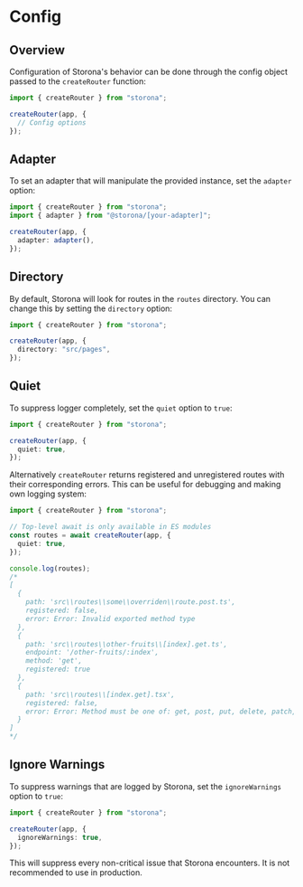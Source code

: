 # Config

## Overview

Configuration of Storona's behavior can be done through the config object passed to the `createRouter` function:

```ts
import { createRouter } from "storona";

createRouter(app, {
  // Config options
});
```

## Adapter <Badge type="info" text="Since v1" />

To set an adapter that will manipulate the provided instance, set the `adapter` option:

```ts
import { createRouter } from "storona";
import { adapter } from "@storona/[your-adapter]";

createRouter(app, {
  adapter: adapter(),
});
```

## Directory <Badge type="info" text="Since v0" />

By default, Storona will look for routes in the `routes` directory. You can change this by setting the `directory` option:

```ts
import { createRouter } from "storona";

createRouter(app, {
  directory: "src/pages",
});
```

## Quiet <Badge type="info" text="Since v0" />

To suppress logger completely, set the `quiet` option to `true`:

```ts
import { createRouter } from "storona";

createRouter(app, {
  quiet: true,
});
```

Alternatively `createRouter` returns registered and unregistered routes with their corresponding errors. This can be useful for debugging and making own logging system:

```ts
import { createRouter } from "storona";

// Top-level await is only available in ES modules
const routes = await createRouter(app, {
  quiet: true,
});

console.log(routes);
/*
[
  {
    path: 'src\\routes\\some\\overriden\\route.post.ts',
    registered: false,
    error: Error: Invalid exported method type
  },
  {
    path: 'src\\routes\\other-fruits\\[index].get.ts',
    endpoint: '/other-fruits/:index',
    method: 'get',
    registered: true
  },
  {
    path: 'src\\routes\\[index.get].tsx',
    registered: false,
    error: Error: Method must be one of: get, post, put, delete, patch, options, head
  }
]
*/
```

## Ignore Warnings <Badge type="info" text="Since v0" />

To suppress warnings that are logged by Storona, set the `ignoreWarnings` option to `true`:

```ts
import { createRouter } from "storona";

createRouter(app, {
  ignoreWarnings: true,
});
```

This will suppress every non-critical issue that Storona encounters. It is not recommended to use in production.
